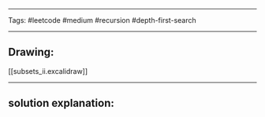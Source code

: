 

----

Tags: #leetcode #medium #recursion #depth-first-search

----

## Drawing:
[[subsets_ii.excalidraw]]

----


## solution explanation:

